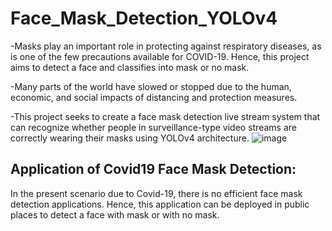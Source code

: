 # Face_Mask_Detection_YOLOv4

-Masks play an important role in protecting against respiratory diseases, as is one of the
few precautions available for COVID-19. Hence, this project aims to detect a face and
classifies into mask or no mask.

-Many parts of the world have slowed or stopped due to the human, economic, and social impacts of distancing and protection measures.

-This project seeks to create a face mask detection live stream system that can recognize whether people in surveillance-type video streams are correctly wearing their masks using YOLOv4 architecture.
![image](https://user-images.githubusercontent.com/57462844/127189131-4e7e1328-2b05-4134-856c-0e4e983717ad.png)


## Application of Covid19 Face Mask Detection:
 In the present scenario due to Covid-19, there is no efficient face mask detection
applications. Hence, this application can be deployed in public places to detect a face with
mask or with no mask.
